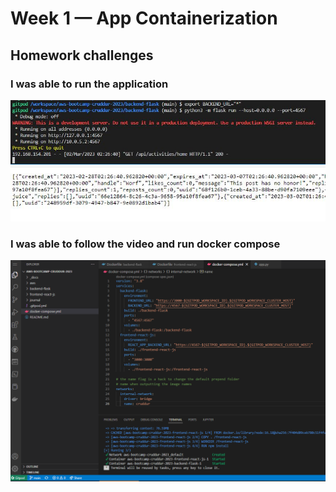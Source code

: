 # Week 1 — App Containerization

## Homework challenges 

### I was able to run the application
![docker run CMD](assets/run_docker_cmd_1.JPG)
![docker run cmd2](assets/run_docker_cmd_2.JPG)

### I was able to follow the video and run docker compose
![I got docker compose working](assets/docker-compose.PNG)

